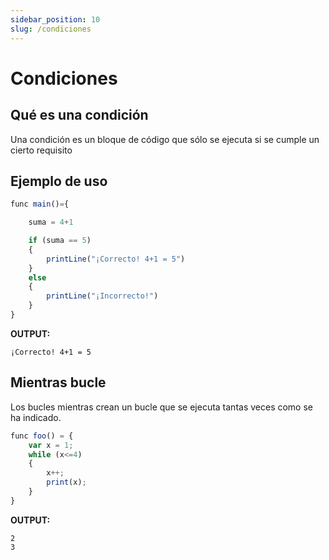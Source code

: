 ```yaml
---
sidebar_position: 10
slug: /condiciones
---
```


# Condiciones

## Qué es una condición
Una condición es un bloque de código que sólo se ejecuta si se cumple un cierto requisito

## Ejemplo de uso
```jsx
func main()={

    suma = 4+1

    if (suma == 5)
    {
        printLine("¡Correcto! 4+1 = 5")
    }
    else
    {
        printLine("¡Incorrecto!")
    }
}
```
**OUTPUT:**

`¡Correcto! 4+1 = 5`


## Mientras bucle
Los bucles mientras crean un bucle que se ejecuta tantas veces como se ha indicado.

```jsx
func foo() = {
    var x = 1;
    while (x<=4)
    {
        x++;
        print(x);
    }
}
```
**OUTPUT:**

```
2
3
```